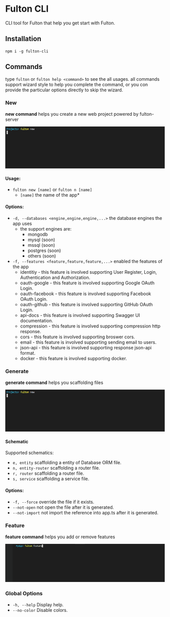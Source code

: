 # Fulton CLI

CLI tool for Fulton that help you get start with Fulton.


## Installation

```
npm i -g fulton-cli
```

## Commands
type `fulton` or `fulton help <command>` to see the all usages. all commands support wizard style to help you complete the command, or you con provide the particular options directly to skip the wizard.

### New
**new command** helps you create a new web project powered by fulton-server

![fulton-new](assets/fulton-new.gif)

#### Usage:
* `fulton new [name]` or `fulton n [name]`
    * `[name]` the name of the app*

#### Options:
* `-d, --databases <engine,engine,engine,...>` the database engines the app uses
    * the support engines are: 
        * mongodb
        * mysql (soon) 
        * mssql (soon) 
        * postgres (soon) 
        * others (soon) 
* `-f, --features <feature,feature,feature,...>` enabled the features of the app
    * identitiy - this feature is involved supporting User Register, Login, Authentication and Authorization.
    * oauth-google - this feature is involved supporting Google OAuth Login.
    * oauth-facebook - this feature is involved supporting Facebook OAuth Login.
    * oauth-github - this feature is involved supporting GitHub OAuth Login.
    * api-docs - this feature is involved supporting Swagger UI documentation.
    * compression - this feature is involved supporting compression http response.
    * cors - this feature is involved supporting broswer cors.
    * email - this feature is involved supporting sending email to users.
    * json-api - this feature is involved supporting response json-api format.
    * docker - this feature is involved supporting docker.

### Generate
**generate command** helps you scaffolding files

![fulton-new](assets/fulton-new.gif)

#### Schematic
Supported schematics:
* `e, entity` scaffolding a entity of Database ORM file.
* `n, entity-router` scaffolding a router file.
* `r, router` scaffolding a router file.
* `s, service` scaffolding a service file.

#### Options:
* `-f, --force` override the file if it exists.
* `--not-open` not open the file after it is generated.
* `--not-import` not import the reference into app.ts after it is generated.

### Feature
**feature command** helps you add or remove features

![fulton-feature](assets/fulton-feature.gif)

### Global Options
* `-h, --help` Display help.
* `--no-color` Disable colors.
